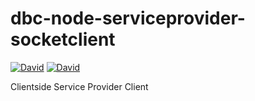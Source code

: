 # dbc-node-serviceprovider-socketclient

[![David](https://img.shields.io/david/DBCDK/dbc-node-serviceprovider-socketclient.svg?style=flat-square)](https://david-dm.org/DBCDK/dbc-node-serviceprovider-socketclient#info=dependencies)
[![David](https://img.shields.io/david/dev/DBCDK/dbc-node-serviceprovider-socketclient.svg?style=flat-square)](https://david-dm.org/DBCDK/dbc-node-serviceprovider-socketclient#info=devDependencies)

Clientside Service Provider Client

